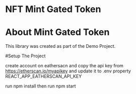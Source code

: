 # NFT Mint Gated Token


# About Mint Gated Token


This library was created as part of the Demo Project. 

#Setup The Project

create account on eathersacn and copy the api key from https://etherscan.io/myapikey
and update it to .env property REACT_APP_EATHERSCAN_API_KEY 


run npm install
then run npm start
